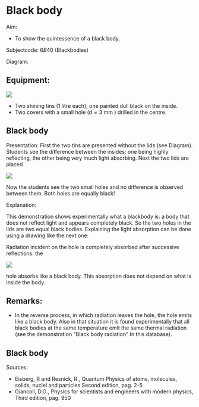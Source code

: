# Black body 

Aim:

- To show the quintessence of a black body.

Subjectcode: $6 B 40$ (Blackbodies)

Diagram:

## Equipment:

![](https://cdn.mathpix.com/cropped/2024_06_24_461910495bb569db31bag-1.jpg?height=773&width=1147&top_left_y=421&top_left_x=608)

- Two shining tins (1 litre each); one painted dull black on the inside.
- Two covers with a small hole $(\mathrm{d}=3 \mathrm{~mm}$ ) drilled in the centre.


## Black body

Presentation: First the two tins are presented without the lids (see Diagram). Students see the difference between the insides: one being highly reflecting, the other being very much light absorbing. Next the two lids are placed

![](https://cdn.mathpix.com/cropped/2024_06_24_461910495bb569db31bag-2.jpg?height=799&width=1190&top_left_y=457&top_left_x=587)

Now the students see the two small holes and no difference is observed between them. Both holes are equally black!

Explanation:

This demonstration shows experimentally what a blackbody is: a body that does not reflect light and appears completely black. So the two holes in the lids are two equal black bodies. Explaining the light absorption can be done using a drawing like the next one:

Radiation incident on the hole is completely absorbed after successive reflections: the

![](https://cdn.mathpix.com/cropped/2024_06_24_461910495bb569db31bag-2.jpg?height=500&width=640&top_left_y=1536&top_left_x=772)

hole absorbs like a black body. This absorption does not depend on what is inside the body.

## Remarks:

- In the reverse process, in which radiation leaves the hole, the hole emits like a black body. Also in that situation it is found experimentally that all black bodies at the same temperature emit the same thermal radiation (see the demonstration "Black body radiation" In this database).


## Black body

Sources:

- Eisberg, R and Resnick, R., Quantum Physics of atoms, molecules, solids, nuclei and particles Second edition, pag. 2-5
- Giancoli, D.G., Physics for scientists and engineers with modern physics, Third edition, pag. 950

